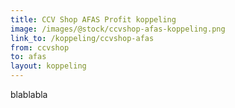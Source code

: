 ```yaml
---
title: CCV Shop AFAS Profit koppeling
image: /images/@stock/ccvshop-afas-koppeling.png
link_to: /koppeling/ccvshop-afas
from: ccvshop
to: afas
layout: koppeling
---
```


blablabla